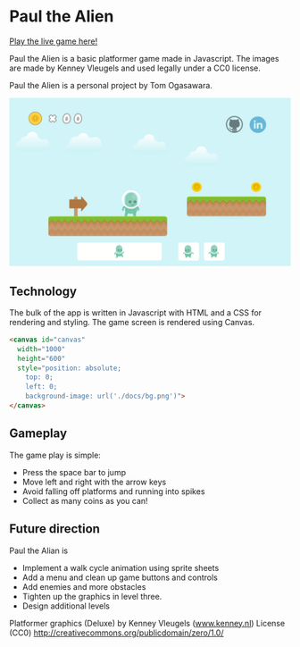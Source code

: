 # Paul the Alien
[Play the live game here!](tom-ogasawara.com/paul)

Paul the Alien is a basic platformer game made in Javascript. The images are made by Kenney Vleugels and used legally under a CC0 license.  


Paul the Alien is a personal project by Tom Ogasawara.

![demopage][demopage]



## Technology

The bulk of the app is written in Javascript with HTML and a CSS for rendering and styling. The game screen is rendered using Canvas.

```HTML
<canvas id="canvas"
  width="1000"
  height="600"
  style="position: absolute;
    top: 0;
    left: 0;
    background-image: url('./docs/bg.png')">
</canvas>
```

## Gameplay

The game play is simple:
- Press the space bar to jump
- Move left and right with the arrow keys
- Avoid falling off platforms and running into spikes
- Collect as many coins as you can!


## Future direction

Paul the Alian is
- Implement a walk cycle animation using sprite sheets
- Add a menu and clean up game buttons and controls
- Add enemies and more obstacles
- Tighten up the graphics in level three.
- Design additional levels

Platformer graphics (Deluxe) by Kenney Vleugels (www.kenney.nl)
License (CC0) http://creativecommons.org/publicdomain/zero/1.0/

[demopage]: ./docs/demopage.png "Demo Page"
[PaulGame]: tom-ogasawara.com/paul "Live site"
